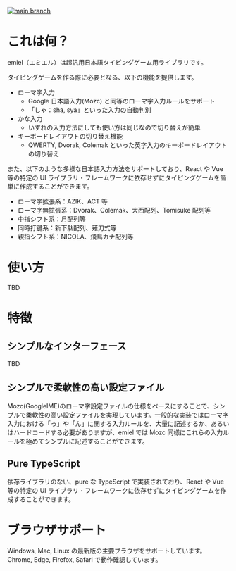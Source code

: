 [![main branch](https://github.com/tomoemon/emiel/actions/workflows/main.yaml/badge.svg)](https://github.com/tomoemon/emiel/actions/workflows/main.yaml)

# これは何？

emiel（エミエル）は超汎用日本語タイピングゲーム用ライブラリです。

タイピングゲームを作る際に必要となる、以下の機能を提供します。

- ローマ字入力
  - Google 日本語入力(Mozc) と同等のローマ字入力ルールをサポート
  - 「しゃ：sha, sya」といった入力の自動判別
- かな入力
  - いずれの入力方法にしても使い方は同じなので切り替えが簡単
- キーボードレイアウトの切り替え機能
  - QWERTY, Dvorak, Colemak といった英字入力のキーボードレイアウトの切り替え

また、以下のような多様な日本語入力方法をサポートしており、React や Vue 等の特定の UI ライブラリ・フレームワークに依存せずにタイピングゲームを簡単に作成することができます。

- ローマ字拡張系：AZIK、ACT 等
- ローマ字無拡張系：Dvorak、Colemak、大西配列、Tomisuke 配列等
- 中指シフト系：月配列等
- 同時打鍵系：新下駄配列、薙刀式等
- 親指シフト系：NICOLA、飛鳥カナ配列等

# 使い方

TBD

# 特徴

## シンプルなインターフェース

TBD

## シンプルで柔軟性の高い設定ファイル

Mozc(GoogleIME)のローマ字設定ファイルの仕様をベースにすることで、シンプルで柔軟性の高い設定ファイルを実現しています。一般的な実装ではローマ字入力における「っ」や「ん」に関する入力ルールを、大量に記述するか、あるいはハードコードする必要がありますが、emiel では Mozc 同様にこれらの入力ルールを極めてシンプルに記述することができます。

## Pure TypeScript

依存ライブラリのない、pure な TypeScript で実装されており、React や Vue 等の特定の UI ライブラリ・フレームワークに依存せずにタイピングゲームを作成することができます。

# ブラウザサポート

Windows, Mac, Linux の最新版の主要ブラウザをサポートしています。
Chrome, Edge, Firefox, Safari で動作確認しています。
